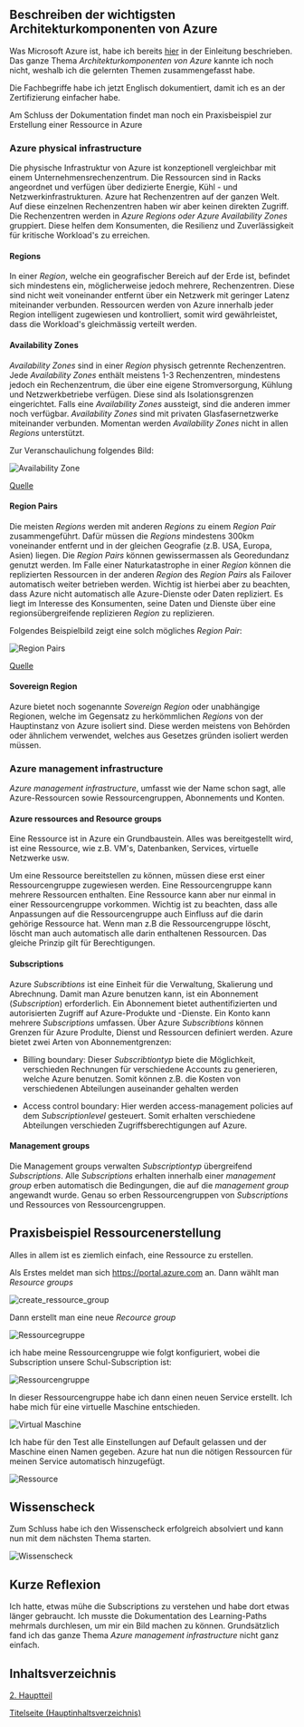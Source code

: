 ## Beschreiben der wichtigsten Architekturkomponenten von Azure

Was Microsoft Azure ist, habe ich bereits [hier](../1_Einleitung/Microsoft_Azure.md) in der Einleitung beschrieben. Das ganze Thema *Architekturkomponenten von Azure* kannte ich noch nicht, weshalb ich die gelernten Themen zusammengefasst habe.

Die Fachbegriffe habe ich jetzt Englisch dokumentiert, damit ich es an der Zertifizierung einfacher habe.

Am Schluss der Dokumentation findet man noch ein Praxisbeispiel zur Erstellung einer Ressource in Azure
 
### Azure physical infrastructure

Die physische Infrastruktur von Azure ist konzeptionell vergleichbar mit einem Unternehmensrechenzentrum. Die Ressourcen sind in Racks angeordnet und verfügen über dedizierte Energie, Kühl - und Netzwerkinfrastrukturen. Azure hat Rechenzentren auf der ganzen Welt. Auf diese einzelnen Rechenzentren haben wir aber keinen direkten Zugriff. Die Rechenzentren werden in *Azure Regions oder Azure Availability Zones* gruppiert. Diese helfen dem Konsumenten, die Resilienz und Zuverlässigkeit für kritische Workload's zu erreichen.

#### Regions

In einer *Region*, welche ein geografischer Bereich auf der Erde ist, befindet sich mindestens ein, möglicherweise jedoch mehrere, Rechenzentren. Diese sind nicht weit voneinander entfernt über ein Netzwerk mit geringer Latenz miteinander verbunden. Ressourcen werden von Azure innerhalb jeder Region intelligent zugewiesen und kontrolliert, somit wird gewährleistet, dass die Workload's gleichmässig verteilt werden.

#### Availability Zones

*Availability Zones* sind in einer *Region* physisch getrennte Rechenzentren. Jede *Availability Zones* enthält meistens 1-3 Rechenzentren, mindestens jedoch ein Rechenzentrum, die über eine eigene Stromversorgung, Kühlung und Netzwerkbetriebe verfügen. Diese sind als Isolationsgrenzen eingerichtet. Falls eine *Availability Zones* aussteigt, sind die anderen immer noch verfügbar. *Availability Zones* sind mit privaten Glasfasernetzwerke miteinander verbunden. Momentan werden *Availability Zones* nicht in allen *Regions* unterstützt.

Zur Veranschaulichung folgendes Bild:

![Availability Zone](../ressources/availability-zones.png)

[Quelle](../4_Anhang/Quellenangabe.md#Availability-Zones)

#### Region Pairs

Die meisten *Regions* werden mit anderen *Regions* zu einem *Region Pair* zusammengeführt. Dafür müssen die *Regions* mindestens 300km voneinander entfernt und in der gleichen Geografie (z.B. USA, Europa, Asien) liegen. Die *Region Pairs* können gewissermassen als Georedundanz genutzt werden. Im Falle einer Naturkatastrophe in einer *Region* können die replizierten Ressourcen in der anderen *Region* des *Region Pairs* als Failover automatisch weiter betrieben werden. Wichtig ist hierbei aber zu beachten, dass Azure nicht automatisch alle Azure-Dienste oder Daten repliziert. Es liegt im Interesse des Konsumenten, seine Daten und Dienste über eine regionsübergreifende replizieren *Region* zu replizieren.

Folgendes Beispielbild zeigt eine solch mögliches *Region Pair*:

![Region Pairs](../ressources/region-pairs.png)

[Quelle](../4_Anhang/Quellenangabe#Region-Pairs)

#### Sovereign Region

Azure bietet noch sogenannte *Sovereign Region* oder unabhängige Regionen, welche im Gegensatz zu herkömmlichen *Regions* von der Hauptinstanz von Azure isoliert sind. Diese werden meistens von Behörden oder ähnlichem verwendet, welches aus Gesetzes gründen isoliert werden müssen.

### Azure management infrastructure

*Azure management infrastructure*, umfasst wie der Name schon sagt, alle Azure-Ressourcen sowie Ressourcengruppen, Abonnements und Konten.

#### Azure ressources and Resource groups

Eine Ressource ist in Azure ein Grundbaustein. Alles was bereitgestellt wird, ist eine Ressource, wie z.B. VM's, Datenbanken, Services, virtuelle Netzwerke usw.

Um eine Ressource bereitstellen zu können, müssen diese erst einer Ressourcengruppe zugewiesen werden. Eine Ressourcengruppe kann mehrere Ressourcen enthalten. Eine Ressource kann aber nur einmal in einer Ressourcengruppe vorkommen. Wichtig ist zu beachten, dass alle Anpassungen auf die Ressourcengruppe auch Einfluss auf die darin gehörige Ressource hat. Wenn man z.B die Ressourcengruppe löscht, löscht man auch automatisch alle darin enthaltenen Ressourcen. Das gleiche Prinzip gilt für Berechtigungen.

#### Subscriptions

Azure *Subscribtions* ist eine Einheit für die Verwaltung, Skalierung und Abrechnung. Damit man Azure benutzen kann, ist ein Abonnement (*Subscription*) erforderlich. Ein Abonnement bietet authentifizierten und autorisierten Zugriff auf Azure-Produkte und -Dienste. Ein Konto kann mehrere *Subscriptions* umfassen.
Über Azure *Subscribtions* können Grenzen für Azure Produlte, Dienst und Ressourcen definiert werden. Azure bietet zwei Arten von Abonnementgrenzen:

- Billing boundary:
	Dieser *Subscribtiontyp* biete die Möglichkeit, verschieden Rechnungen für verschiedene Accounts zu generieren, welche Azure benutzen. Somit können z.B. die Kosten von verschiedenen Abteilungen auseinander gehalten werden

- Access control boundary:
	Hier werden access-management policies auf dem *Subscriptionlevel* gesteuert. Somit erhalten verschiedene Abteilungen verschieden Zugriffsberechtigungen auf Azure.

#### Management groups

Die Management groups verwalten *Subscriptiontyp* übergreifend *Subscriptions*. Alle *Subscriptions* erhalten innerhalb einer *management group* erben automatisch die Bedingungen, die auf die *management group* angewandt wurde. Genau so erben Ressourcengruppen von *Subscriptions* und Ressources von Ressourcengruppen.

## Praxisbeispiel Ressourcenerstellung

Alles in allem ist es ziemlich einfach, eine Ressource zu erstellen.

Als Erstes meldet man sich https://portal.azure.com an. Dann wählt man *Resource groups*

![create_ressource_group](../ressources/create_ressource_group.png)

Dann erstellt man eine neue *Recource group*

![Ressourcegruppe](../ressources/create_ressource_group2.png)

ich habe meine Ressourcengruppe wie folgt konfiguriert, wobei die Subscription unsere Schul-Subscription ist:

![Ressourcengruppe](../ressources/create_ressource_group_region.png)

In dieser Ressourcengruppe habe ich dann einen neuen Service erstellt. Ich habe mich für eine virtuelle Maschine entschieden.

![Virtual Maschine](../ressources/Virutal_maschine.png)

Ich habe für den Test alle Einstellungen auf Default gelassen und der Maschine einen Namen gegeben. Azure hat nun die nötigen Ressourcen für meinen Service automatisch hinzugefügt.

![Ressource](../ressources/create_ressource_service.png)

## Wissenscheck

Zum Schluss habe ich den Wissenscheck erfolgreich absolviert und kann nun mit dem nächsten Thema starten.

![Wissenscheck](../ressources/Wissensbeurteilung_Azurearchitektur.png)

## Kurze Reflexion

Ich hatte, etwas mühe die Subscriptions zu verstehen und habe dort etwas länger gebraucht. Ich musste die Dokumentation des Learning-Paths mehrmals durchlesen, um mir ein Bild machen zu können. Grundsätzlich fand ich das ganze Thema *Azure management infrastructure* nicht ganz einfach.

## Inhaltsverzeichnis

[2. Hauptteil](./README.md)

[Titelseite (Hauptinhaltsverzeichnis)](../README.md)
